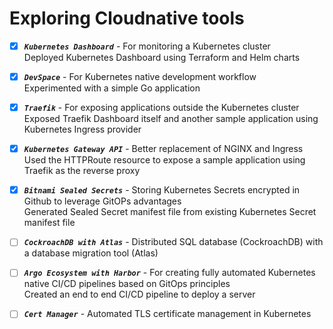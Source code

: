 # Exploring Cloudnative tools

- [x] ***`Kubernetes Dashboard`*** - For monitoring a Kubernetes cluster \
	Deployed Kubernetes Dashboard using Terraform and Helm charts

- [x] ***`DevSpace`*** - For Kubernetes native development workflow \
	Experimented with a simple Go application

- [x] ***`Traefik`*** - For exposing applications outside the Kubernetes cluster \
	Exposed Traefik Dashboard itself and another sample application using Kubernetes Ingress provider

- [x] ***`Kubernetes Gateway API`*** - Better replacement of NGINX and Ingress \
	Used the HTTPRoute resource to expose a sample application using Traefik as the reverse proxy

- [x] ***`Bitnami Sealed Secrets`*** - Storing Kubernetes Secrets encrypted in Github to leverage GitOPs advantages \
	Generated Sealed Secret manifest file from existing Kubernetes Secret manifest file

- [ ] ***`CockroachDB with Atlas`*** - Distributed SQL database (CockroachDB) with a database migration tool (Atlas)

- [ ] ***`Argo Ecosystem with Harbor`*** - For creating fully automated Kubernetes native CI/CD pipelines based on GitOps principles \
	Created an end to end CI/CD pipeline to deploy a server

- [ ] ***`Cert Manager`*** - Automated TLS certificate management in Kubernetes
